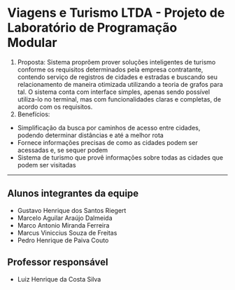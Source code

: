 # Viagens e Turismo LTDA - Projeto de Laboratório de Programação Modular

 1. Proposta: 
  Sistema proprõem prover soluções inteligentes de turismo conforme os requisitos determinados pela empresa contratante, contendo serviço de registros de cidades e estradas e buscando seu relacionamento de maneira otimizada utilizando a teoria de grafos para tal.
  O sistema conta com interface simples, apenas sendo possível utiliza-lo no terminal, mas com funcionalidades claras e completas, de acordo com os requisitos.
2. Benefícios:
 - Simplificação da busca por caminhos de acesso entre cidades, podendo determinar distâncias e até a melhor rota
 - Fornece informações precisas de como as cidades podem ser acessadas e, se sequer podem
 - Sistema de turismo que provê informações sobre todas as cidades que podem ser visitadas

---

## Alunos integrantes da equipe

* Gustavo Henrique dos Santos Riegert
* Marcelo Aguilar Araújo Dalmeida
* Marco Antonio Miranda Ferreira
* Marcus Viniccius Souza de Freitas
* Pedro Henrique de Paiva Couto


## Professor responsável 

* Luiz Henrique da Costa Silva
